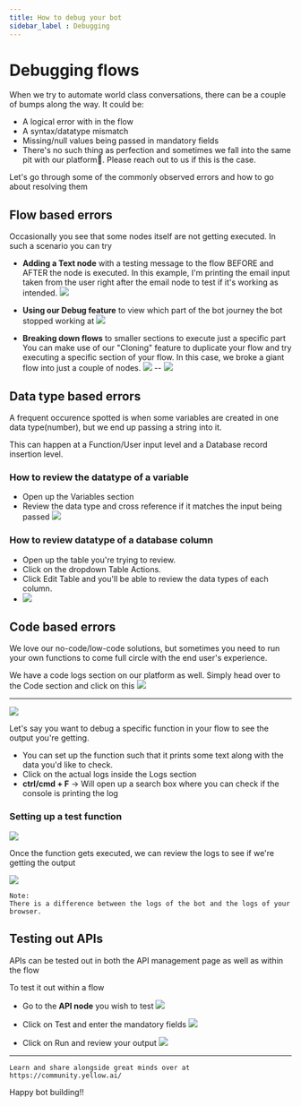 ```yaml
---
title: How to debug your bot
sidebar_label : Debugging
---
```


# Debugging flows

When we try to automate world class conversations, there can be a couple of bumps along the way.
It could be:
* A logical error with in the flow
* A syntax/datatype mismatch
* Missing/null values being passed in mandatory fields
* There's no such thing as perfection and sometimes we fall into the same pit with our platform🥲. Please reach out to us if this is the case.

Let's go through some of the commonly observed errors and how to go about resolving them

## Flow based errors
Occasionally you see that some nodes itself are not getting executed. In such a scenario you can try

* **Adding a Text node** with a testing message to the flow BEFORE and AFTER the node is executed. In this example, I'm printing the email input taken from the user right after the email node to test if it's working as intended.
![](https://i.imgur.com/uaTNNnb.png)


* **Using our Debug feature** to view which part of the bot journey the bot stopped working at
![](https://i.imgur.com/TgheKdy.png)

* **Breaking down flows** to smaller sections to execute just a specific part
You can make use of our "Cloning" feature to duplicate your flow and try executing a specific section of your flow. In this case, we broke a giant flow into just a couple of nodes. 
![](https://i.imgur.com/NN6LJgV.png)
--
![](https://i.imgur.com/AtSm1pE.png)

## Data type based errors
A frequent occurence spotted is when some variables are created in one data type(number), but we end up passing a string into it.

This can happen at a Function/User input level and a Database record insertion level.

### How to review the datatype of a variable

* Open up the Variables section
* Review the data type and cross reference if it matches the input being passed
![](https://i.imgur.com/NGtgO9h.png)

### How to review datatype of a database column
* Open up the table you're trying to review.
* Click on the dropdown Table Actions.
* Click Edit Table and you'll be able to review the data types of each column.
* ![](https://i.imgur.com/9eRg9cY.png)



## Code based errors
We love our no-code/low-code solutions, but sometimes you need to run your own functions to come full circle with the end user's experience. 

We have a code logs section on our platform as well. Simply head over to the Code section and click on this
![](https://i.imgur.com/f1qkzes.png)


---

![](https://i.imgur.com/HIoj1CF.png)

Let's say you want to debug a specific function in your flow to see the output you're getting.
* You can set up the function such that it prints some text along with the data you'd like to check.
* Click on the actual logs inside the Logs section
* **ctrl/cmd + F** -> Will open up a search box where you can check if the console is printing the log


### Setting up a test function
![](https://i.imgur.com/4yhYCxg.png)

Once the function gets executed, we can review the logs to see if we're getting the output

![](https://i.imgur.com/69J9LYp.png)

```
Note:
There is a difference between the logs of the bot and the logs of your browser.
```

## Testing out APIs
APIs can be tested out in both the API management page as well as within the flow

To test it out within a flow
* Go to the **API node** you wish to test
![](https://i.imgur.com/CAoQX2H.png)

* Click on Test and enter the mandatory fields
 ![](https://i.imgur.com/yQ32pAi.png)
 
* Click on Run and review your output
![](https://i.imgur.com/JKkWtPF.png)





---

```
Learn and share alongside great minds over at https://community.yellow.ai/
```

Happy bot building!!
